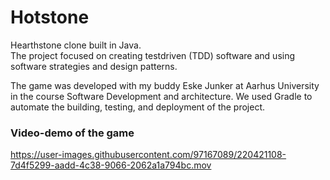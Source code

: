 # Hotstone
Hearthstone clone built in Java.  
The project focused on creating testdriven (TDD) software and using software strategies and design patterns. 


The game was developed with my buddy Eske Junker at Aarhus University in the course Software Development and architecture.
We used Gradle to automate the building, testing, and deployment of the project. 


### Video-demo of the game
https://user-images.githubusercontent.com/97167089/220421108-7d4f5299-aadd-4c38-9066-2062a1a794bc.mov

